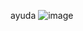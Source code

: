 ayuda
![image](https://github.com/notmoony/tp2-acuna-programacion/assets/150494594/9b2a3b8c-91e2-4ae0-922a-0a58ab90bec9)

